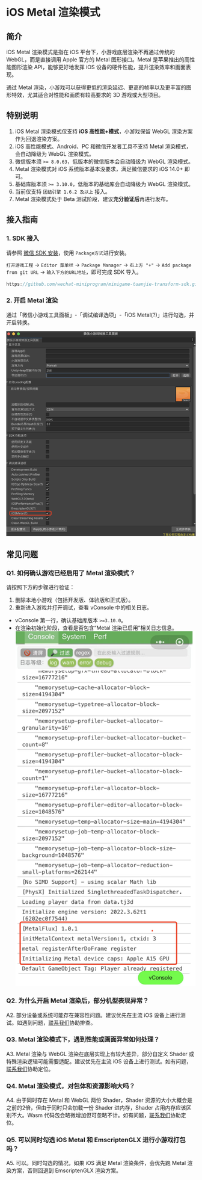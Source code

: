 # iOS Metal 渲染模式

## 简介

iOS Metal 渲染模式是指在 iOS 平台下，小游戏底层渲染不再通过传统的 WebGL，而是直接调用 Apple 官方的 Metal 图形接口。Metal 是苹果推出的高性能图形渲染 API，能够更好地发挥 iOS 设备的硬件性能，提升渲染效率和画面表现。

通过 Metal 渲染，小游戏可以获得更低的渲染延迟、更高的帧率以及更丰富的图形特效，尤其适合对性能和画质有较高要求的 3D 游戏或大型项目。


## 特别说明

1. iOS Metal 渲染模式仅支持 **iOS 高性能+模式**，小游戏保留 WebGL 渲染方案作为回退渲染方案。
2. iOS 高性能模式、Android、PC 和微信开发者工具不支持 Metal 渲染模式，会自动降级为 WebGL 渲染模式。
3. 微信版本须 `>= 8.0.63`，低版本的微信版本会自动降级为 WebGL 渲染模式。  
4. Metal 渲染模式对 iOS 系统版本基本没要求，满足微信要求的 iOS 14.0+ 即可。
5. 基础库版本须 `>= 3.10.0`，低版本的基础库会自动降级为 WebGL 渲染模式。
6. 当前仅支持 `团结引擎 1.6.2 及以上` 接入。
7. Metal 渲染模式处于 Beta 测试阶段，建议**充分验证后**再进行发布。

## 接入指南

### 1. SDK 接入

请参照 [微信 SDK 安装](./SDKInstaller.md)，使用 `Package方式`进行安装。

`打开游戏工程` -> `Editor 菜单栏` -> `Package Manager` -> `右上方 "+"` -> `Add package from git URL` -> `输入下方的URL地址`，即可完成 SDK 导入。

```javascript
https://github.com/wechat-miniprogram/minigame-tuanjie-transform-sdk.git#feat-metal-adapt-new
```

### 2. 开启 Metal 渲染

通过「微信小游戏工具面板」-「调试编译选项」-「iOS Metal(?)」进行勾选，并开启转换。

![开启Metal渲染](../image/iosmetal_enable.png)

## 常见问题

### Q1. 如何确认游戏已经启用了 Metal 渲染模式？

请按照下方的步骤进行验证：

1. 删除本地小游戏（包括开发版、体验版和正式版）。
2. 重新进入游戏并打开调试，查看 vConsole 中的相关日志。

-   vConsole 第一行，确认基础库版本 `>=3.10.0`。
-   在渲染初始化阶段，查看是否包含“Metal 渲染已启用”相关日志信息。
    ![成功开启Metal渲染](../image/iosmetal_enable_log.png)

### Q2. 为什么开启 Metal 渲染后，部分机型表现异常？

A2. 部分设备或系统可能存在兼容性问题。建议优先在主流 iOS 设备上进行测试。如遇到问题，[联系我们](./IssueAndContact.md)协助排查。

### Q3. Metal 渲染模式下，遇到性能或画面异常如何处理？

A3. Metal 渲染与 WebGL 渲染在底层实现上有较大差异，部分自定义 Shader 或特殊渲染逻辑可能需要适配。建议优先在主流 iOS 设备上进行测试。如有问题，[联系我们](./IssueAndContact.md)协助定位。

### Q4. Metal 渲染模式，对包体和资源影响大吗？

A4. 由于同时存在 Metal 和 WebGL 两份 Shader，Shader 资源的大小大概会是之前的2倍，但由于同时只会加载一份 Shader 进内存，Shader 占用内存应该区别不大。Wasm 代码包会略微增加但可忽略不计。如有问题，[联系我们](./IssueAndContact.md)协助定位。

### Q5. 可以同时勾选 iOS Metal 和 EmscriptenGLX 进行小游戏打包吗？

A5. 可以。同时勾选的情况，如果 iOS 满足 Metal 渲染条件，会优先跑 Metal 渲染方案，否则回退到 EmscriptenGLX 渲染方案。

